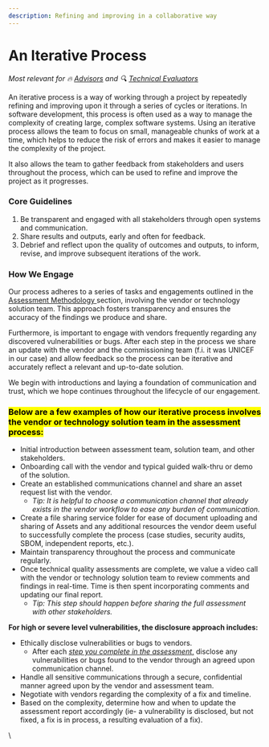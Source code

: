```yaml
---
description: Refining and improving in a collaborative way
---
```


# An Iterative Process

<i>Most relevant for 🔥 [Advisors](../get-started.md#advisors) and 🔍 [Technical Evaluators](../get-started.md#technical-evaluators)</i>

An iterative process is a way of working through a project by repeatedly refining and improving upon it through a series of cycles or iterations. In software development, this process is often used as a way to manage the complexity of creating large, complex software systems. Using an iterative process allows the team to focus on small, manageable chunks of work at a time, which helps to reduce the risk of errors and makes it easier to manage the complexity of the project.

It also allows the team to gather feedback from stakeholders and users throughout the process, which can be used to refine and improve the project as it progresses.&#x20;

### Core Guidelines

1. Be transparent and engaged with all stakeholders through open systems and communication.
2. Share results and outputs, early and often for feedback.
3. Debrief and reflect upon the quality of outcomes and outputs, to inform, revise, and improve subsequent iterations of the work.

### How We Engage&#x20;

Our process adheres to a series of tasks and engagements outlined in the [Assessment Methodology ](audit-components-steps-and-timeline/)section, involving the vendor or technology solution team. This approach fosters transparency and ensures the accuracy of the findings we produce and share.

Furthermore, is important to engage with vendors frequently regarding any discovered vulnerabilities or bugs. After each step in the process we share an update with the vendor and the commissioning team (f.i. it was UNICEF in our case) and allow feedback so the process can be iterative and accurately reflect a relevant and up-to-date solution.&#x20;

We begin with introductions and laying a foundation of communication and trust, which we hope continues throughout the lifecycle of our engagement.&#x20;

### <mark style="background-color:yellow;">**Below are a few examples of how our iterative process involves the vendor or technology solution team in the assessment process:**</mark> &#x20;

* Initial introduction between assessment team, solution team, and other stakeholders.
* Onboarding call with the vendor and typical guided walk-thru or demo of the solution.
* Create an established communications channel and share an asset request list with the vendor.
  * _Tip: It is helpful to choose a communication channel that already exists in the vendor workflow to ease any burden of communication._
* &#x20;Create a file sharing service folder for ease of document uploading and sharing of Assets and any additional resources the vendor deem useful to successfully complete the process (case studies, security audits, SBOM, independent reports, etc.).
* Maintain transparency throughout the process and communicate regularly.&#x20;
* Once technical quality assessments are complete, we value a video call with the vendor or technology solution team to review comments and findings in real-time. Time is then spent incorporating comments and updating our final report.
  * _Tip: This step should happen before sharing the full assessment with other stakeholders._&#x20;

**For high or severe level vulnerabilities, the disclosure approach includes:**&#x20;

* Ethically disclose vulnerabilities or bugs to vendors.
  * After each [_step you complete in the assessment_](../partners/partner-assessments/)[,](holistic-audits-for-ict4d.md) disclose any vulnerabilities or bugs found to the vendor through an agreed upon communication channel.
* Handle all sensitive communications through a secure, confidential manner agreed upon by the vendor and assessment team.
* Negotiate with vendors regarding the complexity of a fix and timeline.
* Based on the complexity, determine how and when to update the assessment report accordingly (ie- a vulnerability is disclosed, but not fixed, a fix is in process, a resulting evaluation of a fix).

\



